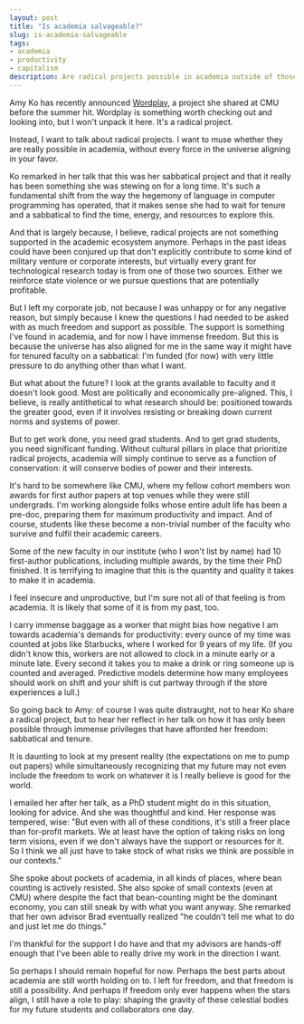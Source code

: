 ```yaml
---
layout: post
title: "Is academia salvageable?"
slug: is-academia-salvageable
tags:
- academia
- productivity
- capitalism
description: Are radical projects possible in academia outside of those moments when the stars align?
---
```


Amy Ko has recently announced [Wordplay](https://www.nature.com/articles/d41586-023-02885-y), a project she shared at CMU before the summer hit. Wordplay is something worth checking out and looking into, but I won't unpack it here. It's a radical project.

Instead, I want to talk about radical projects. I want to muse whether they are really possible in academia, without every force in the universe aligning in your favor.

Ko remarked in her talk that this was her sabbatical project and that it really has been something she was stewing on for a long time. It's such a fundamental shift from the way the hegemony of language in computer programming has operated, that it makes sense she had to wait for tenure and a sabbatical to find the time, energy, and resources to explore this.

And that is largely because, I believe, radical projects are not something supported in the academic ecosystem anymore. Perhaps in the past ideas could have been conjured up that don't explicitly contribute to some kind of military venture or corporate interests, but virtually every grant for technological research today is from one of those two sources. Either we reinforce state violence or we pursue questions that are potentially profitable.

But I left my corporate job, not because I was unhappy or for any negative reason, but simply because I knew the questions I had needed to be asked with as much freedom and support as possible. The support is something I've found in academia, and for now I have immense freedom. But this is because the universe has also aligned for me in the same way it might have for tenured faculty on a sabbatical: I'm funded (for now) with very little pressure to do anything other than what I want.

But what about the future? I look at the grants available to faculty and it doesn't look good. Most are politically and economically pre-aligned. This, I believe, is really antithetical to what research should be: positioned towards the greater good, even if it involves resisting or breaking down current norms and systems of power.

But to get work done, you need grad students. And to get grad students, you need significant funding. Without cultural pillars in place that prioritize radical projects, academia will simply continue to serve as a function of conservation: it will conserve bodies of power and their interests.

It's hard to be somewhere like CMU, where my fellow cohort members won awards for first author papers at top venues while they were still undergrads. I'm working alongside folks whose entire adult life has been a pre-doc, preparing them for maximum productivity and impact. And of course, students like these become a non-trivial number of the faculty who survive and fulfil their academic careers.

Some of the new faculty in our institute (who I won't list by name) had 10 first-author publications, including multiple awards, by the time their PhD finished. It is terrifying to imagine that this is the quantity and quality it takes to make it in academia.

I feel insecure and unproductive, but I'm sure not all of that feeling is from academia. It is likely that some of it is from my past, too. 

I carry immense baggage as a worker that might bias how negative I am towards academia's demands for productivity: every ounce of my time was counted at jobs like Starbucks, where I worked for 9 years of my life. (If you didn't know this, workers are not allowed to clock in a minute early or a minute late. Every second it takes you to make a drink or ring someone up is counted and averaged. Predictive models determine how many employees should work on shift and your shift is cut partway through if the store experiences a lull.)

So going back to Amy: of course I was quite distraught, not to hear Ko share a radical project, but to hear her reflect in her talk on how it has only been possible through immense privileges that have afforded her freedom: sabbatical and tenure.

It is daunting to look at my present reality (the expectations on me to pump out papers) while simultaneously recognizing that my future may not even include the freedom to work on whatever it is I really believe is good for the world.

I emailed her after her talk, as a PhD student might do in this situation, looking for advice. And she was thoughtful and kind. Her response was tempered, wise: "But even with all of these conditions, it's still a freer place than for-profit markets. We at least have the option of taking risks on long term visions, even if we don't always have the support or resources for it. So I think we all just have to take stock of what risks we think are possible in our contexts."

She spoke about pockets of academia, in all kinds of places, where bean counting is actively resisted. She also spoke of small contexts (even at CMU) where despite the fact that bean-counting might be the dominant economy, you can still sneak by with what you want anyway. She remarked that her own advisor Brad eventually realized "he couldn't tell me what to do and just let me do things."

I'm thankful for the support I do have and that my advisors are hands-off enough that I've been able to really drive my work in the direction I want.

So perhaps I should remain hopeful for now. Perhaps the best parts about academia are still worth holding on to. I left for freedom, and that freedom is still a possibility. And perhaps if freedom only ever happens when the stars align, I still have a role to play: shaping the gravity of these celestial bodies for my future students and collaborators one day.
